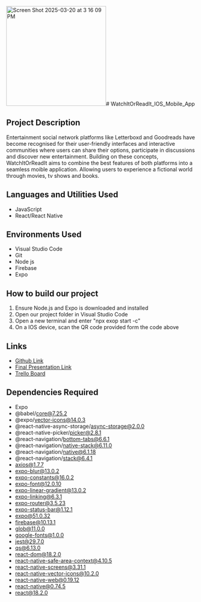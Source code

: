 <img width="265" alt="Screen Shot 2025-03-20 at 3 16 09 PM" src="https://github.com/user-attachments/assets/4693bb6b-f4ac-4e2f-8ae1-d3532c2c19d9" /># WatchItOrReadIt_IOS_Mobile_App

<h2>Project Description</h2>
Entertainment social network platforms like Letterboxd and Goodreads have become recognised for their user-friendly interfaces and interactive communities where users can share their options, participate in discussions and discover new entertainment. Building on these concepts, WatchItOrReadIt aims to combine the best features of both platforms into a seamless moible application. Allowing users to experience a fictional world through movies, tv shows and books.
<br />

<h2>Languages and Utilities Used</h2>

- JavaScript
- React/React Native

<h2>Environments Used</h2>

- Visual Studio Code
- Git
- Node js
- Firebase
- Expo

<h2>How to build our project</h2>

1. Ensure Node.js and Expo is downloaded and installed
2. Open our project folder in Visual Studio Code
3. Open a new terminal and enter "npx exop start -c"
4. On a IOS device, scan the QR code provided form the code above

<h2>Links</h2>

- [Github Link](https://github.com/srn1153/WatchItOrReadIt)
- [Final Presentation Link](https://www.canva.com/design/DAGT9dFSJZ8/F2NYCW27KtYdpoCm4neWjA/edit)
- [Trello Board](https://trello.com/b/BcszFVww/2024s2w202awatchitorreadit)

<h2>Dependencies Required</h2>

- Expo
- @babel/core@7.25.2
- @expo/vector-icons@14.0.3
- @react-native-async-storage/async-storage@2.0.0
- @react-native-picker/picker@2.8.1
- @react-navigation/bottom-tabs@6.6.1
- @react-navigation/native-stack@6.11.0
- @react-navigation/native@6.1.18
- @react-navigation/stack@6.4.1
- axios@1.7.7
- expo-blur@13.0.2
- expo-constants@16.0.2
- expo-font@12.0.10
- expo-linear-gradient@13.0.2
- expo-linking@6.3.1
- expo-router@3.5.23
- expo-status-bar@1.12.1
- expo@51.0.32
- firebase@10.13.1
- glob@11.0.0
- google-fonts@1.0.0
- jest@29.7.0
- qs@6.13.0
- react-dom@18.2.0
- react-native-safe-area-context@4.10.5
- react-native-screens@3.31.1
- react-native-vector-icons@10.2.0
- react-native-web@0.19.12
- react-native@0.74.5
- react@18.2.0

<!--
 ```diff
- text in red
+ text in green
! text in orange
# text in gray
@@ text in purple (and bold)@@
```
--!>
